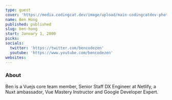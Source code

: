 ```yaml
---
type: guest
cover: 'https://media.codingcat.dev/image/upload/main-codingcatdev-photo/podcast-guest/bencodezen'
name: Ben Hong
published: published
slug: ben-hong
start: January 1, 2000
picks:
socials:
  twitter: 'https://twitter.com/bencodezen'
  youtube: 'https://www.youtube.com/bencodezen'
websites:
---
```


### About

Ben is a Vuejs core team member, Senior Staff DX Engineer at Netlify, a Nuxt ambassador, Vue Mastery Instructor and Google Developer Expert.
